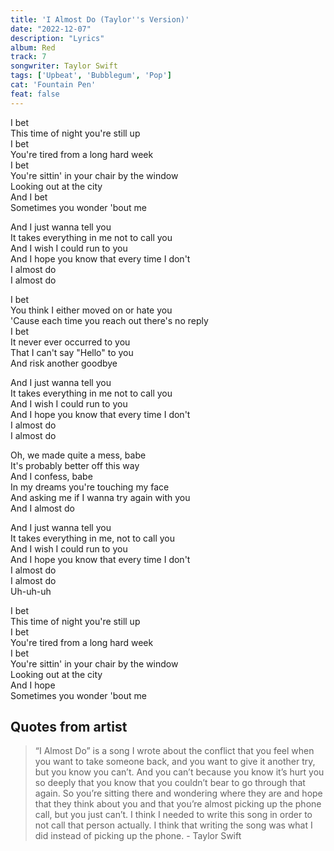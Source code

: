 ```yaml
---
title: 'I Almost Do (Taylor''s Version)'
date: "2022-12-07"
description: "Lyrics"
album: Red
track: 7
songwriter: Taylor Swift
tags: ['Upbeat', 'Bubblegum', 'Pop']
cat: 'Fountain Pen'
feat: false
---
```

<p className="verse-one">
I bet <br />
This time of night you're still up <br />
I bet <br />
You're tired from a long hard week <br />
I bet <br />
You're sittin' in your chair by the window <br />
Looking out at the city <br />
And I bet <br />
Sometimes you wonder 'bout me <br />
</p>
<p className="chorus">
And I just wanna tell you <br />
It takes everything in me not to call you <br />
And I wish I could run to you <br />
And I hope you know that every time I don't  <br />
I almost do <br />
I almost do <br />
</p>
<p className="verse-two">
I bet <br />
You think I either moved on or hate you <br />
'Cause each time you reach out there's no reply <br />
I bet <br />
It never ever occurred to you <br />
That I can't say "Hello" to you <br />
And risk another goodbye <br />
</p>
<p className="chorus">
And I just wanna tell you <br />
It takes everything in me not to call you <br />
And I wish I could run to you <br />
And I hope you know that every time I don't <br />
I almost do <br />
I almost do <br />
</p>
<p className="bridge">
Oh, we made quite a mess, babe <br />
It's probably better off this way <br />
And I confess, babe <br />
In my dreams you're touching my face <br />
And asking me if I wanna try again with you <br />
And I almost do <br />
</p>
<p className="chorus">
And I just wanna tell you <br />
It takes everything in me, not to call you <br />
And I wish I could run to you <br />
And I hope you know that every time I don't <br />
I almost do <br />
I almost do <br />
Uh-uh-uh <br />
</p>
<p className="outro">
I bet <br />
This time of night you're still up <br />
I bet <br />
You're tired from a long hard week <br />
I bet <br />
You're sittin' in your chair by the window <br />
Looking out at the city <br />
And I hope <br />
Sometimes you wonder 'bout me  <br />
</p>


## Quotes from artist

<blockquote>
“I Almost Do” is a song I wrote about the conflict that you feel when you want to take someone back, and you want to give it another try, but you know you can’t. And you can’t because you know it’s hurt you so deeply that you know that you couldn’t bear to go through that again. So you’re sitting there and wondering where they are and hope that they think about you and that you’re almost picking up the phone call, but you just can’t. I think I needed to write this song in order to not call that person actually. I think that writing the song was what I did instead of picking up the phone. - Taylor Swift
</blockquote>